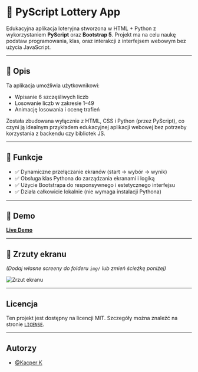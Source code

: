 # 🎲 PyScript Lottery App

Edukacyjna aplikacja loteryjna stworzona w HTML + Python z wykorzystaniem **PyScript** oraz **Bootstrap 5**. Projekt ma na celu naukę podstaw programowania, klas, oraz interakcji z interfejsem webowym bez użycia JavaScript.

---

## 📘 Opis

Ta aplikacja umożliwia użytkownikowi:
- Wpisanie 6 szczęśliwych liczb
- Losowanie liczb w zakresie 1–49
- Animację losowania i ocenę trafień

Została zbudowana wyłącznie z HTML, CSS i Python (przez PyScript), co czyni ją idealnym przykładem edukacyjnej aplikacji webowej bez potrzeby korzystania z backendu czy bibliotek JS.

---

## 🚀 Funkcje

- ✅ Dynamiczne przełączanie ekranów (start → wybór → wynik)
- ✅ Obsługa klas Pythona do zarządzania ekranami i logiką
- ✅ Użycie Bootstrapa do responsywnego i estetycznego interfejsu
- ✅ Działa całkowicie lokalnie (nie wymaga instalacji Pythona)

---

## 🧪 Demo

[**Live Demo**](https://kacper-korzen.github.io/pyscript/) 



---

## 📸 Zrzuty ekranu

_(Dodaj własne screeny do folderu `img/` lub zmień ścieżkę poniżej)_

![Zrzut ekranu](img/app-screen.png)

---

## Licencja

Ten projekt jest dostępny na licencji MIT. Szczegóły można znaleźć na stronie [`LICENSE`](https://choosealicense.com/licenses/mit/).

---

## Autorzy

- [@Kacper K](https://www.github.com/kacper-korzen)